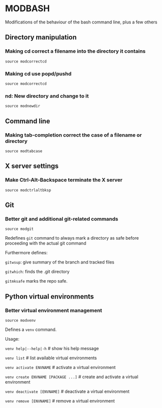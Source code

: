 # MODBASH

Modifications of the behaviour of the bash command line, plus a few others

## Directory manipulation

### Making cd correct a filename into the directory it contains
`source modcorrectcd`

### Making cd use popd/pushd
`source modcorrectcd`

### nd: New directory and change to it
`source modnewdir`

## Command line

### Making tab-completion correct the case of a filename or directory
`source modtabcase`

## X server settings

### Make Ctrl-Alt-Backspace terminate the X server
`source modctrlaltbksp`

## Git

### Better git and additional git-related commands

`source modgit`

Redefines `git` command to always mark a directory as safe before
proceeding with the actual git command

Furthermore defines:

`gitwsup`: give summary of the branch and tracked files

`gitwhich`: finds the .git directory

`gitmksafe` marks the repo safe.

## Python virtual environments

### Better virtual environment management

`source modvenv`

Defines a `venv` command.

Usage:

 `venv help|--help|-h`                  # show his help message

 `venv list`                            # list available virtual environments

 `venv activate ENVNAME`                # activate a virtual environment

 `venv create ENVNAME [PACKAGE ...]`    # create and activate a virtual environment

 `venv deactivate [ENVNAME]`            # deactivate a virtual environment
 
 `venv remove [ENVNAME]`                # remove a virtual environment

